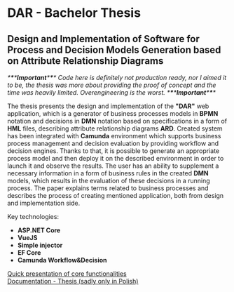 # DAR - Bachelor Thesis 
 
## Design and Implementation of Software for Process and Decision Models Generation based on Attribute Relationship Diagrams

*\***\***\****Important***\***\***\** *Code here is definitely not production ready, nor I aimed it to be, the thesis was more about providing the proof of concept and the time was heavily limited. Overengineering is the worst.* *\***\***\****Important***\***\***\**

The thesis presents the design and implementation of the **"DAR"** web application, which is a generator of business processes models in **BPMN** notation and decisions in **DMN** notation based on specifications in a form of **HML** files, describing attribute relationship diagrams **ARD**. Created system has been integrated with **Camunda** environment which supports business process management and decision evaluation by providing workflow and decision engines. Thanks to that, it is possible to generate an appropriate process model and then deploy it on the described environment in order to launch it and observe the results. The user has an ability to supplement a necessary information in a form of business rules in the created **DMN** models, which results in the evaluation of these decisions in a running process. The paper explains terms related to business processes and describes the process of creating mentioned application, both from design and implementation side.

Key technologies:
- **ASP.NET Core** 
- **VueJS** 
- **Simple injector** 
- **EF Core** 
- **Camunda Workflow&Decision** 

[Quick presentation of core functionalities](https://youtu.be/P9SBUGK77WY)   
[Documentation - Thesis (sadly only in Polish)](https://github.com/KarolGrzesiak/DAR/blob/master/Doc/grzesiak.pdf)
